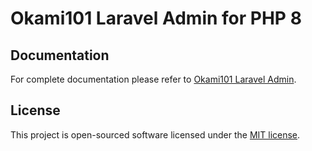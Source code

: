 # Okami101 Laravel Admin for PHP 8


## Documentation

For complete documentation please refer to [Okami101 Laravel Admin](https://github.com/okami101/laravel-admin).

## License

This project is open-sourced software licensed under the [MIT license](https://adr1enbe4udou1n.mit-license.org).
